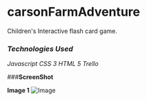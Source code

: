 # carsonFarmAdventure
Children's Interactive flash card game.


### ***Technologies Used***
*Javascript*
*CSS 3*
*HTML 5*
*Trello*

###**ScreenShot**

**Image 1**
![Image](https://i.imgur.com/hPf8SSY.png)
